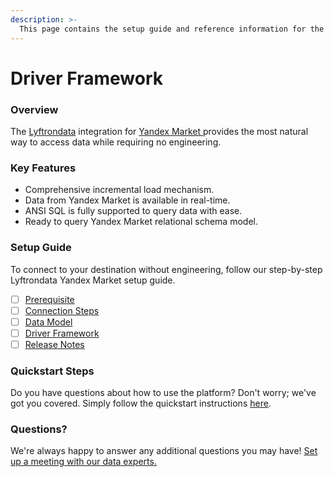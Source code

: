 ```yaml
---
description: >-
  This page contains the setup guide and reference information for the Yandex Market source connector.
---
```


# Driver Framework

### Overview

The [Lyftrondata](https://www.lyftrondata.com/) integration for [Yandex Market](https://www.lyftrondata.com/integration/yandex-market/)[ ](https://www.lyftrondata.com/integration/yandex-market/)provides the most natural way to access data while requiring no engineering.

### Key Features

* Comprehensive incremental load mechanism.
* Data from Yandex Market is available in real-time.&#x20;
* ANSI SQL is fully supported to query data with ease.
* Ready to query Yandex Market relational schema model.

### Setup Guide

To connect to your destination without engineering, follow our step-by-step Lyftrondata Yandex Market setup guide.

* [ ] [Prerequisite](../../marketing-analytics/yandex-market/prerequisite.md)
* [ ] [Connection Steps](../../marketing-analytics/yandex-market/connection-steps.md)
* [ ] [Data Model](../../marketing-analytics/yandex-market/data-model/)
* [ ] [Driver Framework](../../marketing-analytics/yandex-market/driver-framework/)
* [ ] [Release Notes](../../marketing-analytics/yandex-market/release-notes.md)

### Quickstart Steps

Do you have questions about how to use the platform? Don't worry; we've got you covered. Simply follow the quickstart instructions [here](../../../quickstart-steps.md).

### Questions? <a href="#questions" id="questions"></a>

We're always happy to answer any additional questions you may have! [Set up a meeting with our data experts.](https://www.lyftrondata.com/book-a-meeting/)


